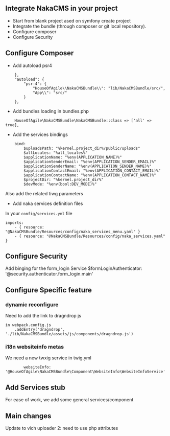 ## Integrate NakaCMS in your project
* Start from blank project ased on symfony create project
* Integrate the bundle (through composer or git local repository).
* Configure composer
* Configure Security


## Configure Composer
* Add autoload psr4
```
    },
    "autoload": {
        "psr-4": {
            "HouseOfAgile\\NakaCMSBundle\\": "lib/NakaCMSBundle/src/",
            "App\\": "src/"
        }
    },
```
* Add bundles loading in bundles.php
```
    HouseOfAgile\NakaCMSBundle\NakaCMSBundle::class => ['all' => true],

```
* Add the services bindings
```
    bind:
        $uploadsPath: "%kernel.project_dir%/public/uploads"
        $allLocales: "%all_locales%"
        $applicationName: "%env(APPLICATION_NAME)%"
        $applicationSenderEmail: "%env(APPLICATION_SENDER_EMAIL)%"
        $applicationSenderName: "%env(APPLICATION_SENDER_NAME)%"
        $applicationContactEmail: "%env(APPLICATION_CONTACT_EMAIL)%"
        $applicationContactName: "%env(APPLICATION_CONTACT_NAME)%"
        $projectDir: "%kernel.project_dir%"
        $devMode: "%env(bool:DEV_MODE)%"
```

Also add the related tiwg parameters

* Add naka services definition files

In your `config/services.yml` file

```
imports:
    - { resource: "@NakaCMSBundle/Resources/config/naka_services_menu.yaml" }
    - { resource: "@NakaCMSBundle/Resources/config/naka_services.yaml" }
```
## Configure Security

Add binging for the form_login Service
    $formLoginAuthenticator: '@security.authenticator.form_login.main'


## Configure Specific feature
### dynamic reconfigure
Need to add the link to dragndrop js
```
in webpack.config.js
    .addEntry('dragndrop', './lib/NakaCMSBundle/assets/js/components/dragndrop.js')

```

### i18n websiteinfo metas

We need a new twxig service in twig.yml
```
        websiteInfo: '@HouseOfAgile\NakaCMSBundle\Component\WebsiteInfo\WebsiteInfoService'
```

## Add Services stub
For ease of work, we add some general services/component

## Main changes

Update to vich uploader 2: need to use php attributes


